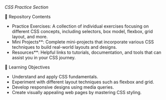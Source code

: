 

 *CSS Practice Section*



📁 Repository Contents

- Practice Exercises: A collection of individual exercises focusing on different CSS concepts, including selectors, box model, flexbox, grid layout, and more.
- Mini Projects**: Complete mini-projects that incorporate various CSS techniques to build real-world layouts and designs.
- Resources**: Helpful links to tutorials, documentation, and tools that can assist you in your CSS journey.

 🌟 Learning Objectives

- Understand and apply CSS fundamentals.
- Experiment with different layout techniques such as flexbox and grid.
- Develop responsive designs using media queries.
- Create visually appealing web pages by mastering CSS styling.

